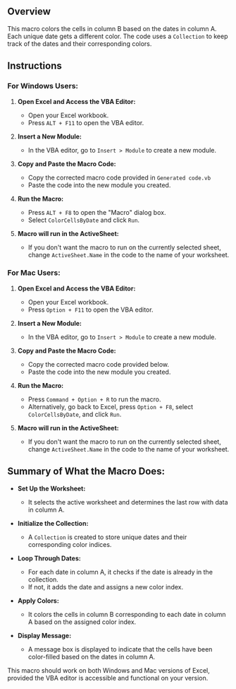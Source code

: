 
## Overview

This macro colors the cells in column B based on the dates in column A. Each unique date gets a different color. The code uses a `Collection` to keep track of the dates and their corresponding colors.

## Instructions

### For Windows Users:

1.  **Open Excel and Access the VBA Editor:**
    
    -   Open your Excel workbook.
    -   Press `ALT + F11` to open the VBA editor.
2.  **Insert a New Module:**
    
    -   In the VBA editor, go to `Insert > Module` to create a new module.
3.  **Copy and Paste the Macro Code:**
    
    -   Copy the corrected macro code provided in `Generated code.vb`
    -   Paste the code into the new module you created.
4.  **Run the Macro:**
    
    -   Press `ALT + F8` to open the "Macro" dialog box.
    -   Select `ColorCellsByDate` and click `Run`.
5.  **Macro will run in the ActiveSheet:**
    
    -   If you don't want the macro to run on the currently selected sheet, change `ActiveSheet.Name` in the code to the name of your worksheet.

### For Mac Users:

1.  **Open Excel and Access the VBA Editor:**
    
    -   Open your Excel workbook.
    -   Press `Option + F11` to open the VBA editor.
2.  **Insert a New Module:**
    
    -   In the VBA editor, go to `Insert > Module` to create a new module.
3.  **Copy and Paste the Macro Code:**
    
    -   Copy the corrected macro code provided below.
    -   Paste the code into the new module you created.
4.  **Run the Macro:**
    
    -   Press `Command + Option + R` to run the macro.
    -   Alternatively, go back to Excel, press `Option + F8`, select `ColorCellsByDate`, and click `Run`.
5.  **Macro will run in the ActiveSheet:**
    
    -   If you don't want the macro to run on the currently selected sheet, change `ActiveSheet.Name` in the code to the name of your worksheet.

## Summary of What the Macro Does:

-   **Set Up the Worksheet:**
    
    -   It selects the active worksheet and determines the last row with data in column A.
-   **Initialize the Collection:**
    
    -   A `Collection` is created to store unique dates and their corresponding color indices.
-   **Loop Through Dates:**
    
    -   For each date in column A, it checks if the date is already in the collection.
    -   If not, it adds the date and assigns a new color index.
-   **Apply Colors:**
    
    -   It colors the cells in column B corresponding to each date in column A based on the assigned color index.
-   **Display Message:**
    
    -   A message box is displayed to indicate that the cells have been color-filled based on the dates in column A.

This macro should work on both Windows and Mac versions of Excel, provided the VBA editor is accessible and functional on your version.